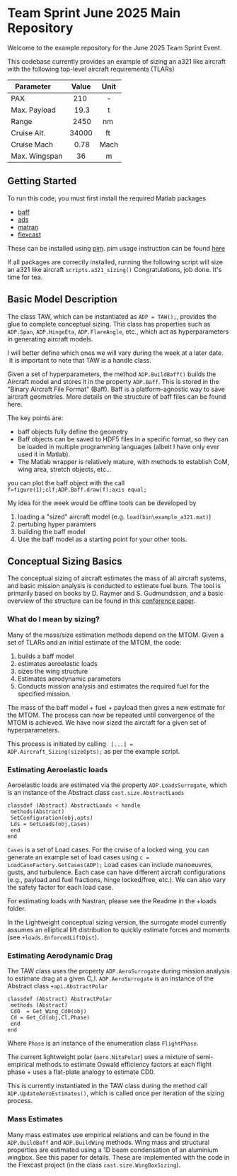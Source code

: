 # Team Sprint June 2025 Main Repository

Welcome to the example repository for the June 2025 Team Sprint Event.

This codebase currently provides an example of sizing an a321 like aircraft with the following top-level aircraft requirements (TLARs)

| Parameter     | Value | Unit |
|---------------|:-----:|:----:|
| PAX           |  210  |   -  |
| Max. Payload  |  19.3 |   t  |
| Range         |  2450 |  nm  |
| Cruise Alt.   | 34000 |  ft  |
| Cruise Mach   |  0.78 | Mach |
| Max. Wingspan |   36  |   m  |

## Getting Started

To run this code, you must first install the required Matlab packages
- [baff](https://github.com/DCRG-Bristol/baff)
- [ads](https://github.com/DCRG-Bristol/ads)
- [matran](https://github.com/DCRG-Bristol/matran)
- [flexcast](https://github.com/DCRG-Bristol/flexcast)

These can be installed using [pim](https://github.com/DCRG-Bristol/pim). pim usage instruction can be found [here](https://dcrg-bristol.github.io/baff/pim.html)

If all packages are correctly installed, running the following script will size an a321 like aircraft
```scripts.a321_sizing()```
Congratulations, job done. It's time for tea.

## Basic Model Description

The class TAW, which can be instantiated as ```ADP = TAW();```, provides the glue to complete conceptual sizing. This class has properties such as `ADP.Span`, `ADP.HingeEta`, `ADP.FlareAngle`, etc., which act as hyperparameters in generating aircraft models.

I will better define which ones we will vary during the week at a later date.  It is important to note that TAW is a handle class.

Given a set of hyperparameters, the method ```ADP.BuildBaff()``` builds the Aircraft model and stores it in the property `ADP.Baff`. This is stored in the "Binary Aircraft File Format" (Baff). Baff is a platform-agnostic way to save aircraft geometries. More details on the structure of baff files can be found here. 

The key points are:
- baff objects fully define the geometry
- Baff objects can be saved to HDF5 files in a specific format, so they can be loaded in multiple programming languages (albeit I have only ever used it in Matlab). 
- The Matlab wrapper is relatively mature, with methods to establish CoM, wing area, stretch objects, etc...

you can plot the baff object with the call
```f=figure(1);clf;ADP.Baff.draw(f);axis equal;```

My idea for the week would be offline tools can be developed by
1. loading a "sized" aircraft model (e.g. ```load(bin\example_a321.mat)```)
2. pertubing hyper paramters
3. building the baff model
4. Use the baff model as a starting point for your other tools.

## Conceptual Sizing Basics

The conceptual sizing of aircraft estimates the mass of all aircraft systems, and basic mission analysis is conducted to estimate fuel burn. The tool is primarily based on books by D. Raymer and S. Gudmundsson, and a basic overview of the structure can be found in this [conference paper](https://www.icas.org/icas_archive/icas2024/data/papers/icas2024_0386_paper.pdf).

### What do I mean by sizing? 

Many of the mass/size estimation methods depend on the MTOM. Given a set of TLARs and an initial estimate of the MTOM, the code:
1. builds a baff model
2. estimates aeroelastic loads
3. sizes the wing structure
4. Estimates aerodynamic parameters
5. Conducts mission analysis and estimates the required fuel for the specified mission. 

The mass of the baff model + fuel + payload then gives a new estimate for the MTOM. The process can now be repeated until convergence of the MTOM is achieved. We have now sized the aircraft for a given set of hyperparameters.

This process is initiated by calling ``` [...] = ADP.Aircraft_Sizing(sizeOpts);``` as per the example script.

### Estimating Aeroelastic loads

Aeroelastic loads are estimated via the property `ADP.LoadsSurrogate`, which is an instance of the Abstract class ```cast.size.AbstractLaods```

```
classdef (Abstract) AbstractLoads < handle
 methods(Abstract)
 SetConfiguration(obj,opts)
 Lds = GetLoads(obj,Cases)
 end
end
```

`Cases` is a set of Load cases. For the cruise of a locked wing, you can generate an example set of load cases using
```c = LoadCaseFactory.GetCases(ADP);```
Load cases can include manoeuvres, gusts, and turbulence. Each case can have different aircraft configurations (e.g., payload and fuel fractions, hinge locked/free, etc.). We can also vary the safety factor for each load case.

For estimating loads with Nastran, please see the Readme in the +loads folder.

In the Lightweight conceptual sizing version, the surrogate model currently assumes an elliptical lift distribution to quickly estimate forces and moments (see `+loads.EnforcedLiftDist`).

### Estimating Aerodynamic Drag
The TAW class uses the property `ADP.AeroSurrogate` during mission analysis to estimate drag at a given C_l. `ADP.AeroSurrogate` is an instance of the Abstract class `+api.AbstractPolar`
```
classdef (Abstract) AbstractPolar  
 methods (Abstract)
 Cd0  = Get_Wing_Cd0(obj)
 Cd = Get_Cd(obj,Cl,Phase)
 end
end
```
Where `Phase` is an instance of the enumeration class `FlightPhase`.

The current lightweight polar (`aero.NitaPolar`) uses a mixture of semi-empirical methods to estimate Oswald efficiency factors at each flight phase + uses a flat-plate analogy to estimate CD0.

This is currently instantiated in the TAW class during the method call `ADP.UpdateAeroEstimates()`, which is called once per iteration of the sizing process.

### Mass Estimates

Many mass estimates use empirical relations and can be found in the `ADP.BuildBaff` and `ADP.BuildWing` methods. Wing mass and structural properties are estimated using a 1D beam condensation of an aluminium wingbox. See this paper for details. These are implemented with the code in the Flexcast project (in the class `cast.size.WingBoxSizing`).











